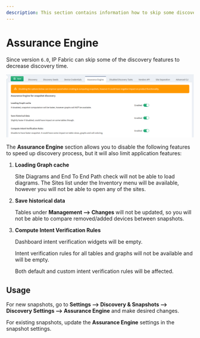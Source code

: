 ```yaml
---
description: This section contains information how to skip some discovery features to decrease discovery time.
---
```


# Assurance Engine

Since version `6.0`, IP Fabric can skip some of the discovery features to decrease discovery time.

![Assurance Engine](assurance_engine.png)

The **Assurance Engine** section allows you to disable the following features to speed up discovery process, but it will also limit application features:

1. **Loading Graph cache**

   Site Diagrams and End To End Path check will not be able to load diagrams. The Sites list under the Inventory menu will be available, however you will not be able to open any of the sites.

2. **Save historical data**

   Tables under **Management --> Changes** will not be updated, so you will not be able to compare removed/added devices between snapshots.

3. **Compute Intent Verification Rules**

   Dashboard intent verification widgets will be empty.

   Intent verification rules for all tables and graphs will not be available and will be empty.

   Both default and custom intent verification rules will be affected.


## Usage

For new snapshots, go to **Settings --> Discovery & Snapshots --> Discovery Settings --> Assurance Engine** and make desired changes.

For existing snapshots, update the **Assurance Engine** settings in the snapshot settings.
